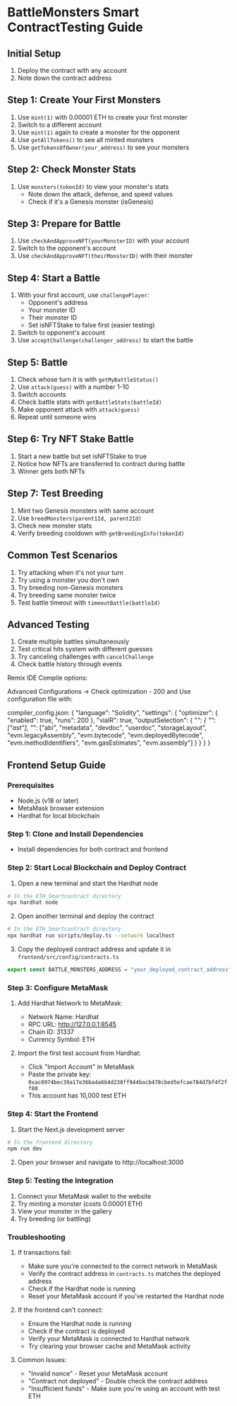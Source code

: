 # BattleMonsters Smart ContractTesting Guide

## Initial Setup
1. Deploy the contract with any account
2. Note down the contract address

## Step 1: Create Your First Monsters
1. Use `mint(1)` with 0.00001 ETH to create your first monster
2. Switch to a different account
3. Use `mint(1)` again to create a monster for the opponent
4. Use `getAllTokens()` to see all minted monsters
5. Use `getTokensOfOwner(your_address)` to see your monsters

## Step 2: Check Monster Stats
1. Use `monsters(tokenId)` to view your monster's stats
   - Note down the attack, defense, and speed values
   - Check if it's a Genesis monster (isGenesis)

## Step 3: Prepare for Battle
1. Use `checkAndApproveNFT(yourMonsterID)` with your account
2. Switch to the opponent's account
3. Use `checkAndApproveNFT(theirMonsterID)` with their monster

## Step 4: Start a Battle
1. With your first account, use `challengePlayer`:
   - Opponent's address
   - Your monster ID
   - Their monster ID
   - Set isNFTStake to false first (easier testing)
2. Switch to opponent's account
3. Use `acceptChallenge(challenger_address)` to start the battle

## Step 5: Battle
1. Check whose turn it is with `getMyBattleStatus()`
2. Use `attack(guess)` with a number 1-10
3. Switch accounts
4. Check battle stats with `getBattleStats(battleId)`
5. Make opponent attack with `attack(guess)`
6. Repeat until someone wins

## Step 6: Try NFT Stake Battle
1. Start a new battle but set isNFTStake to true
2. Notice how NFTs are transferred to contract during battle
3. Winner gets both NFTs

## Step 7: Test Breeding
1. Mint two Genesis monsters with same account
2. Use `breedMonsters(parent1Id, parent2Id)`
3. Check new monster stats
4. Verify breeding cooldown with `getBreedingInfo(tokenId)`

## Common Test Scenarios
1. Try attacking when it's not your turn
2. Try using a monster you don't own
3. Try breeding non-Genesis monsters
4. Try breeding same monster twice
5. Test battle timeout with `timeoutBattle(battleId)`

## Advanced Testing
1. Create multiple battles simultaneously
2. Test critical hits system with different guesses
3. Try canceling challenges with `cancelChallenge`
4. Check battle history through events

Remix IDE Compile options:

Advanced Configurations -> Check optimization - 200 and Use configuration file with:

compiler_config.json:
{
    "language": "Solidity",
    "settings": {
        "optimizer": {
            "enabled": true,
            "runs": 200
        },
        "viaIR": true,
        "outputSelection": {
            "*": {
                "": ["ast"],
                "*": ["abi", "metadata", "devdoc", "userdoc", "storageLayout", "evm.legacyAssembly", "evm.bytecode", "evm.deployedBytecode", "evm.methodIdentifiers", "evm.gasEstimates", "evm.assembly"]
            }
        }
    }
}

## Frontend Setup Guide

### Prerequisites
- Node.js (v18 or later)
- MetaMask browser extension
- Hardhat for local blockchain

### Step 1: Clone and Install Dependencies
- Install dependencies for both contract and frontend

### Step 2: Start Local Blockchain and Deploy Contract
1. Open a new terminal and start the Hardhat node
```bash
# In the ETH_Smartcontract directory
npx hardhat node
```

2. Open another terminal and deploy the contract
```bash
# In the ETH_Smartcontract directory
npx hardhat run scripts/deploy.ts --network localhost
```

3. Copy the deployed contract address and update it in `frontend/src/config/contracts.ts`
```typescript
export const BATTLE_MONSTERS_ADDRESS = "your_deployed_contract_address" as const;
```

### Step 3: Configure MetaMask
1. Add Hardhat Network to MetaMask:
   - Network Name: Hardhat
   - RPC URL: http://127.0.0.1:8545
   - Chain ID: 31337
   - Currency Symbol: ETH

2. Import the first test account from Hardhat:
   - Click "Import Account" in MetaMask
   - Paste the private key: `0xac0974bec39a17e36ba4a6b4d238ff944bacb478cbed5efcae784d7bf4f2ff80`
   - This account has 10,000 test ETH

### Step 4: Start the Frontend
1. Start the Next.js development server
```bash
# In the frontend directory
npm run dev
```

2. Open your browser and navigate to http://localhost:3000

### Step 5: Testing the Integration
1. Connect your MetaMask wallet to the website
2. Try minting a monster (costs 0.00001 ETH)
3. View your monster in the gallery
4. Try breeding (or battling)

### Troubleshooting
1. If transactions fail:
   - Make sure you're connected to the correct network in MetaMask
   - Verify the contract address in `contracts.ts` matches the deployed address
   - Check if the Hardhat node is running
   - Reset your MetaMask account if you've restarted the Hardhat node

2. If the frontend can't connect:
   - Ensure the Hardhat node is running
   - Check if the contract is deployed
   - Verify your MetaMask is connected to Hardhat network
   - Try clearing your browser cache and MetaMask activity

3. Common Issues:
   - "Invalid nonce" - Reset your MetaMask account
   - "Contract not deployed" - Double check the contract address
   - "Insufficient funds" - Make sure you're using an account with test ETH